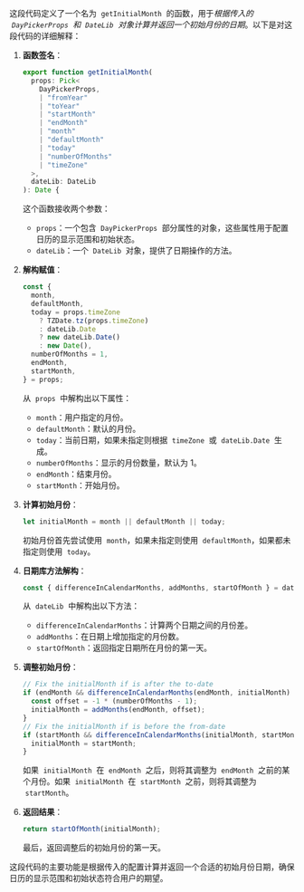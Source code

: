 

这段代码定义了一个名为  `getInitialMonth`  的函数，用于*根据传入的  `DayPickerProps`  和  `DateLib`  对象计算并返回一个初始月份的日期*。以下是对这段代码的详细解释：

1. **函数签名**：

   ```typescript
   export function getInitialMonth(
     props: Pick<
       DayPickerProps,
       | "fromYear"
       | "toYear"
       | "startMonth"
       | "endMonth"
       | "month"
       | "defaultMonth"
       | "today"
       | "numberOfMonths"
       | "timeZone"
     >,
     dateLib: DateLib
   ): Date {
   ```

   这个函数接收两个参数：

   - `props`：一个包含  `DayPickerProps`  部分属性的对象，这些属性用于配置日历的显示范围和初始状态。
   - `dateLib`：一个  `DateLib`  对象，提供了日期操作的方法。

2. **解构赋值**：

   ```typescript
   const {
     month,
     defaultMonth,
     today = props.timeZone
       ? TZDate.tz(props.timeZone)
       : dateLib.Date
       ? new dateLib.Date()
       : new Date(),
     numberOfMonths = 1,
     endMonth,
     startMonth,
   } = props;
   ```

   从  `props`  中解构出以下属性：

   - `month`：用户指定的月份。
   - `defaultMonth`：默认的月份。
   - `today`：当前日期，如果未指定则根据  `timeZone`  或  `dateLib.Date`  生成。
   - `numberOfMonths`：显示的月份数量，默认为 1。
   - `endMonth`：结束月份。
   - `startMonth`：开始月份。

3. **计算初始月份**：

   ```typescript
   let initialMonth = month || defaultMonth || today;
   ```

   初始月份首先尝试使用  `month`，如果未指定则使用  `defaultMonth`，如果都未指定则使用  `today`。

4. **日期库方法解构**：

   ```typescript
   const { differenceInCalendarMonths, addMonths, startOfMonth } = dateLib;
   ```

   从  `dateLib`  中解构出以下方法：

   - `differenceInCalendarMonths`：计算两个日期之间的月份差。
   - `addMonths`：在日期上增加指定的月份数。
   - `startOfMonth`：返回指定日期所在月份的第一天。

5. **调整初始月份**：

   ```typescript
   // Fix the initialMonth if is after the to-date
   if (endMonth && differenceInCalendarMonths(endMonth, initialMonth) < 0) {
     const offset = -1 * (numberOfMonths - 1);
     initialMonth = addMonths(endMonth, offset);
   }
   // Fix the initialMonth if is before the from-date
   if (startMonth && differenceInCalendarMonths(initialMonth, startMonth) < 0) {
     initialMonth = startMonth;
   }
   ```

   如果  `initialMonth`  在  `endMonth`  之后，则将其调整为  `endMonth`  之前的某个月份。如果  `initialMonth`  在  `startMonth`  之前，则将其调整为  `startMonth`。

6. **返回结果**：

   ```typescript
   return startOfMonth(initialMonth);
   ```

   最后，返回调整后的初始月份的第一天。

这段代码的主要功能是根据传入的配置计算并返回一个合适的初始月份日期，确保日历的显示范围和初始状态符合用户的期望。
